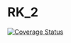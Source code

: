 # RK_2
[![Coverage Status](https://coveralls.io/repos/github/chvikandr/RK_2/badge.svg?branch=main)](https://coveralls.io/github/chvikandr/RK_2?branch=main)
